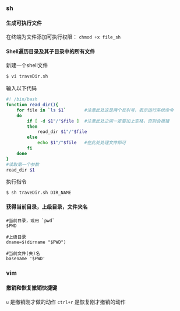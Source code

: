 ### sh

#### 生成可执行文件

在终端为文件添加可执行权限：
`chmod +x file_sh` 


#### Shell遍历目录及其子目录中的所有文件
新建一个shell文件

```bash
$ vi traveDir.sh
```

输入以下代码

```bash
#! /bin/bash
function read_dir(){
    for file in `ls $1`       #注意此处这是两个反引号，表示运行系统命令
    do
        if [ -d $1"/"$file ]  #注意此处之间一定要加上空格，否则会报错
        then
            read_dir $1"/"$file
        else
            echo $1"/"$file   #在此处处理文件即可
        fi
    done
}   
#读取第一个参数
read_dir $1
```
执行指令
```bash
$ sh traveDir.sh DIR_NAME
```

#### 获得当前目录，上级目录，文件夹名

```base
#当前目录，或用 `pwd`
$PWD   

#上级目录
dname=$(dirname "$PWD")

#当前文件(夹)名
basename '$PWD'  
```


### vim

#### 撤销和恢复撤销快捷键

`u` 是撤销刚才做的动作
`ctrl+r` 是恢复刚才撤销的动作
